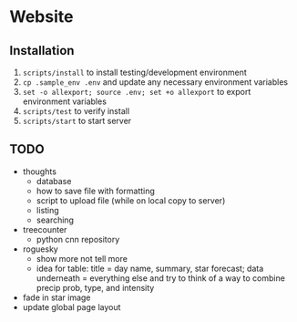 # Website

## Installation

1. `scripts/install` to install testing/development environment
1. `cp .sample_env .env` and update any necessary environment variables
1. `set -o allexport; source .env; set +o allexport` to export environment variables
1. `scripts/test` to verify install
1. `scripts/start` to start server

## TODO

- thoughts
  - database
  - how to save file with formatting
  - script to upload file (while on local copy to server)
  - listing
  - searching
- treecounter
  - python cnn repository
- roguesky
  - show more not tell more
  - idea for table: title = day name, summary, star forecast; data underneath = everything
  else and try to think of a way to combine precip prob, type, and intensity
- fade in star image
- update global page layout
